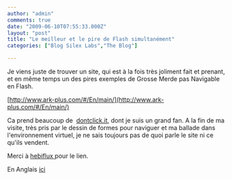 ```yaml
---
author: "admin"
comments: true
date: "2009-06-10T07:55:33.000Z"
layout: "post"
title: "Le meilleur et le pire de Flash simultanément"
categories: ["Blog Silex Labs","The Blog"]

---
```

Je viens juste de trouver un site, qui est à la fois très joliment fait et prenant, et en même temps un des pires exemples de Grosse Merde pas Navigable en Flash.

[http://www.ark-plus.com/#/En/main/](http://www.ark-plus.com/#/En/main/)

Ca prend beaucoup de  [dontclick.it](http://dontclick.it), dont je suis un grand fan. A la fin de ma visite, très pris par le dessin de formes pour naviguer et ma ballade dans l'environnement virtuel, je ne sais toujours pas de quoi parle le site ni ce qu'ils vendent.

Merci à [hebiflux ](http://www.hebiflux.com/blog/2009/06/09/arkplus-dessiner-cest-naviguer/)pour le lien.

En Anglais [ici](http://arielsommeria.com/blog/2009/06/10/flash-at-its-best-and-its-worst-simultaneously/)


